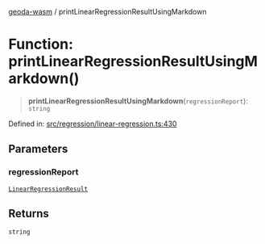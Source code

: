 [geoda-wasm](../globals.md) / printLinearRegressionResultUsingMarkdown

# Function: printLinearRegressionResultUsingMarkdown()

> **printLinearRegressionResultUsingMarkdown**(`regressionReport`): `string`

Defined in: [src/regression/linear-regression.ts:430](https://github.com/GeoDaCenter/geoda-lib/blob/d16e85157b1f26754a712ea4c9a3cf18ab0e7b74/src/js/src/regression/linear-regression.ts#L430)

## Parameters

### regressionReport

[`LinearRegressionResult`](../type-aliases/LinearRegressionResult.md)

## Returns

`string`
